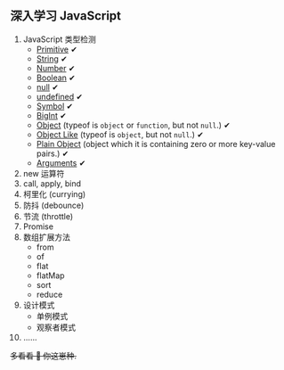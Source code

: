## 深入学习 JavaScript

1. JavaScript 类型检测
   - [Primitive](src/is/getPrimitive.js) ✔
   - [String](src/is/isString.js) ✔
   - [Number](src/is/isNumber.js) ✔
   - [Boolean](src/is/isBoolean.js) ✔
   - [null](src/is/isNull.js) ✔
   - [undefined](src/is/isUndefined.js) ✔
   - [Symbol](src/is/isSymbol.js) ✔
   - [BigInt](src/is/isBigInt.js) ✔
   - [Object](src/is/isObject.js) (typeof is `object` or `function`, but not `null`.) ✔
   - [Object Like](src/is/isObjectLike.js) (typeof is `object`, but not `null`.) ✔
   - [Plain Object](src/is/isPlainObject.js) (object which it is containing zero or more key-value pairs.) ✔
   - [Arguments](src/is/isArguments.js) ✔
2. new 运算符
3. call, apply, bind
4. 柯里化 (currying)
5. 防抖 (debounce)
6. 节流 (throttle)
7. Promise
8. 数组扩展方法
   - from
   - of
   - flat
   - flatMap
   - sort
   - reduce
9. 设计模式
   - 单例模式
   - 观察者模式
10. ......

~~多看看 📕 你这崽种.~~
